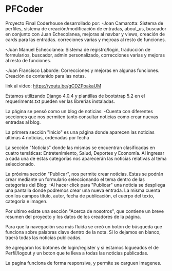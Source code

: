 # PFCoder
Proyecto Final Coderhouse desarrollado por:
-Joan Camarotta: Sistema de perfiles, sistema de creación/modificación de entradas, about_us, buscador en conjunto con Juan Echecolanea, mejoras al navbar y views, creación de cards para las entradas. correciones varias y mejroas al resto de funciones.

-Juan Manuel Echecolanea: Sistema de registro/login, traducción de formularios, buscador, admin personalizado, correcciones varias y mejoras al resto de funciones.

-Juan Francisco Laborde: Correcciones y mejoras en algunas funciones. Creación de contenido para las notas.

link al video: https://youtu.be/gCDZPoakaUM

Estamos utilizando Django 4.0.4 y plantillas de bootstrap 5.2 en el requeriments.txt pueden ver las librerías instaladas.

La página se pensó como un blog de noticias: 
-Cuenta con diferentes secciones que nos permiten tanto consultar noticias como crear nuevas entradas al blog.

La primera sección "Inicio" es una página donde aparecen las noticias ultimas 4 noticias, ordenadas por fecha

La sección "Noticias" donde las mismas se encuentran clasificadas en cuatro temáticas: Entretenimiento, Salud, Deportes y Economía. Al ingresar a cada una de estas categorías nos aparecerán las noticias relativas al tema seleccionado. 

La próxima sección "Publicar", nos permite crear noticias. Estas se podrán crear mediante un formulario seleccionando el tema dentro de las categorías del Blog:
-Al hacer click para "Publicar" una noticia se despliega una pantalla donde podremos crear una nueva entrada. La misma cuenta con los campos título, autor, fecha de publicación, el cuerpo del texto, categoría e imagen.

Por ultimo existe una sección "Acerca de nosotros", que contiene un breve resumen del proyecto y los datos de los creadores de la página.

Para que la navegación sea más fluida se creó un botón de búsqueda que funciona sobre palabras clave dentro de la nota. Si lo dejamos en blanco, traerá todas las noticias publicadas.

Se agregaron los botones de login/register y si estamos logueados el de Perfil/logout y un boton que te lleva a todas las noticias publicadas.

La pagina funciona de forma responsiva, y permite se carguen imagenes.
